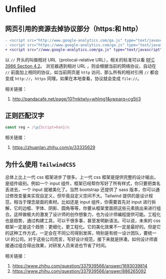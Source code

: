 # Unfiled

## 网页引用的资源去掉协议部分（https:和 http）

```diff
- <script src="http://www.google-analytics.com/ga.js" type="text/javascript"></script>
- <script src="https://www.google-analytics.com/ga.js" type="text/javascript"></script>
+ <script src="//www.google-analytics.com/ga.js" type="text/javascript"></script>
```

以 `//` 开头的叫做相对 URL（protocal-relative URL），相关的标准可以看 [RFC 3986 Section 4.2](http://tools.ietf.org/html/rfc3986#section-4.2)。
浏览器遇到相对 URL ，则会根据当前的网络协议，自动在 `//` 前面加上相同的协议，如当前网页是 `http` 访问，那么所有的相对引用 `//` 都会变成 `http://`，`https`
同理。如果在本地查看，协议就会变成 `file://`。

相关链接：

1. http://pandacafe.net/page/10?mktwly=whlmg1&ywparq=cg5tj3

## 正则匹配汉字

```js
const reg = /\p{Script=han}/u
```

相关链接：

1. https://zhuanlan.zhihu.com/p/33335629

## 为什么使用 `TailwindCSS`

总体上比上一代 css 框架进步了很多。上一代 css 框架是提供完整的设计输出，是组件级别。例如一个 input 组件，框架已经帮你写好了所有样式，你只要把类名丢进去，一个 input 就被美化了。当然 bootstrap 还提供了 sass 版本，你可以通过修改变量来实现自定义，但毕竟自定义空间不大。Tailwind 提供的是设计规范，相当于理念层面的素材。比如还是 input 组件，你需要首先对 input 进行拆解，它的边框、字体、阴影、圆角等等，你要从框架里面把这些元素挑出来进行组合。这样做极大的激发了设计师的创作想象力，也为设计师编程提供可能。工程化也是趋势，通过构建工具，可以干很多事，甚至发明新语法。可以说，未来的 css 框架一定是这个趋势：更细化，更工程化。它的美化效果不一定是最好的。但是它的这种工作方式，一定会在不同公司得到发挥，特别是有统一设计团队，要统一 UI 的公司。对于这些公司而言，写好设计规范，接下来就是拼凑。如何设计师直接通过组合得出效果，对研发人员来说也节省了时间。

相关链接：

1. https://www.zhihu.com/question/337939566/answer/1693039814
2. https://www.zhihu.com/question/337939566/answer/886265092
